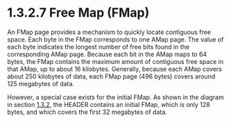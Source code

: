 <html dir="LTR" xmlns:mshelp="http://msdn.microsoft.com/mshelp" xmlns:ddue="http://ddue.schemas.microsoft.com/authoring/2003/5" xmlns:xlink="http://www.w3.org/1999/xlink" xmlns:tool="http://www.microsoft.com/tooltip">
    <head>
        <meta http-equiv="Content-Type" content="text/html; CHARSET=utf-8"></meta>
        <meta name="save" content="history"></meta>
        <title>1.3.2.7 Free Map (FMap)</title>
        <xml>
            <mshelp:toctitle title="1.3.2.7 Free Map (FMap)"></mshelp:toctitle>
            <mshelp:rltitle title="[MS-PST]: Free Map (FMap)"></mshelp:rltitle>
            <mshelp:keyword index="A" term="289b28b0-1e9a-4fa5-a4d1-cd214c275a16"></mshelp:keyword>
            <mshelp:attr name="DCSext.ContentType" value="open specification"></mshelp:attr>
            <mshelp:attr name="AssetID" value="289b28b0-1e9a-4fa5-a4d1-cd214c275a16"></mshelp:attr>
            <mshelp:attr name="TopicType" value="kbRef"></mshelp:attr>
            <mshelp:attr name="DCSext.Title" value="[MS-PST]: Free Map (FMap)" />
        </xml>
    </head>
    <body>
        <div id="header">
            <h1 class="heading">1.3.2.7 Free Map (FMap)</h1>
        </div>
        <div id="mainSection">
            <div id="mainBody">
                <div id="allHistory" class="saveHistory"></div>
                <div id="sectionSection0" class="section" name="collapseableSection">
                    

<p>An FMap page provides a mechanism to quickly locate contiguous
free space. Each byte in the FMap corresponds to one AMap page. The value of
each byte indicates the longest number of free bits found in the corresponding
AMap page. Because each bit in the AMap maps to 64 bytes, the FMap contains the
maximum amount of contiguous free space in that AMap, up to about 16 kilobytes.
Generally, because each AMap covers about 250 kilobytes of data, each FMap page
(496 bytes) covers around 125 megabytes of data.</p>

<p>However, a special case exists for the initial FMap. As
shown in the diagram in section <a href="6b57253b-0853-47bb-99bb-d4b8f78105f0.htm">1.3.2</a>, the HEADER contains
an initial FMap, which is only 128 bytes, and which covers the first 32
megabytes of data.</p>
                </div>
            </div>
        </div>
    </body>
</html>